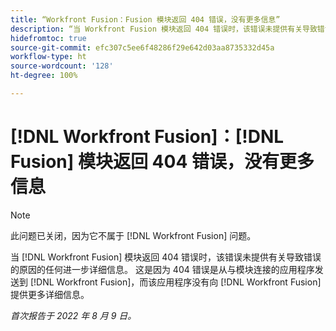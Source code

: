 ```yaml
---
title: “Workfront Fusion：Fusion 模块返回 404 错误，没有更多信息”
description: “当 Workfront Fusion 模块返回 404 错误时，该错误未提供有关导致错误的原因的任何进一步详细信息。 这是因为 404 错误是从与模块连接的应用程序发送到 Workfront Fusion，而该应用程序没有向 Workfront Fusion 提供更多详细信息。”
hidefromtoc: true
source-git-commit: efc307c5ee6f48286f29e642d03aa8735332d45a
workflow-type: ht
source-wordcount: '128'
ht-degree: 100%

---
```



# [!DNL Workfront Fusion]：[!DNL Fusion] 模块返回 404 错误，没有更多信息

>[!NOTE]
>
>此问题已关闭，因为它不属于 [!DNL Workfront Fusion] 问题。

当 [!DNL Workfront Fusion] 模块返回 404 错误时，该错误未提供有关导致错误的原因的任何进一步详细信息。 这是因为 404 错误是从与模块连接的应用程序发送到 [!DNL Workfront Fusion]，而该应用程序没有向 [!DNL Workfront Fusion] 提供更多详细信息。

_首次报告于 2022 年 8 月 9 日。_

